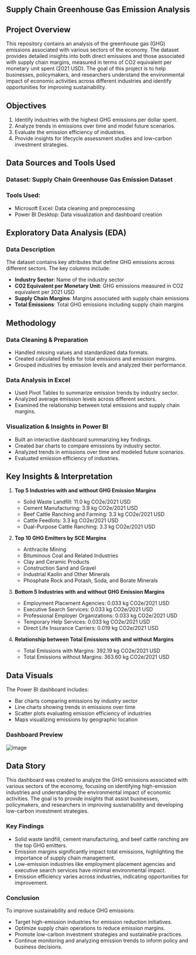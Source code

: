 ## Supply Chain Greenhouse Gas Emission Analysis

## Project Overview

This repository contains an analysis of the greenhouse gas (GHG) emissions associated with various sectors of the economy. The dataset provides detailed insights into both direct emissions and those associated with supply chain margins, measured in terms of CO2 equivalent per monetary unit spent (2021 USD). The goal of this project is to help businesses, policymakers, and researchers understand the environmental impact of economic activities across different industries and identify opportunities for improving sustainability.

## Objectives

1. Identify industries with the highest GHG emissions per dollar spent.
2. Analyze trends in emissions over time and model future scenarios.
3. Evaluate the emission efficiency of industries.
4. Provide insights for lifecycle assessment studies and low-carbon investment strategies.

## Data Sources and Tools Used

### **Dataset:** Supply Chain Greenhouse Gas Emission Dataset

### **Tools Used:**

- Microsoft Excel: Data cleaning and preprocessing
- Power BI Desktop: Data visualization and dashboard creation

## Exploratory Data Analysis (EDA)

### **Data Description**

The dataset contains key attributes that define GHG emissions across different sectors. The key columns include:

- **Industry Sector**: Name of the industry sector
- **CO2 Equivalent per Monetary Unit**: GHG emissions measured in CO2 equivalent per 2021 USD
- **Supply Chain Margins**: Margins associated with supply chain emissions
- **Total Emissions**: Total GHG emissions including supply chain margins

## Methodology

### **Data Cleaning & Preparation**

- Handled missing values and standardized data formats.
- Created calculated fields for total emissions and emission margins.
- Grouped industries by emission levels and analyzed their performance.

### **Data Analysis in Excel**

- Used Pivot Tables to summarize emission trends by industry sector.
- Analyzed average emission levels across different sectors.
- Examined the relationship between total emissions and supply chain margins.

### **Visualization & Insights in Power BI**

- Built an interactive dashboard summarizing key findings.
- Created bar charts to compare emissions by industry sector.
- Analyzed trends in emissions over time and modeled future scenarios.
- Evaluated emission efficiency of industries.

## Key Insights & Interpretation

1. **Top 5 Industries with and without GHG Emission Margins**

   - Solid Waste Landfill: 11.0 kg CO2e/2021 USD
   - Cement Manufacturing: 3.9 kg CO2e/2021 USD
   - Beef Cattle Ranching and Farming: 3.3 kg CO2e/2021 USD
   - Cattle Feedlots: 3.3 kg CO2e/2021 USD
   - Dual-Purpose Cattle Ranching: 3.3 kg CO2e/2021 USD

2. **Top 10 GHG Emitters by SCE Margins**

   - Anthracite Mining
   - Bituminous Coal and Related Industries
   - Clay and Ceramic Products
   - Construction Sand and Gravel
   - Industrial Kaolin and Other Minerals
   - Phosphate Rock and Potash, Soda, and Borate Minerals

3. **Bottom 5 Industries with and without GHG Emission Margins**

   - Employment Placement Agencies: 0.033 kg CO2e/2021 USD
   - Executive Search Services: 0.033 kg CO2e/2021 USD
   - Professional Employer Organizations: 0.033 kg CO2e/2021 USD
   - Temporary Help Services: 0.033 kg CO2e/2021 USD
   - Direct Life Insurance Carriers: 0.019 kg CO2e/2021 USD

4. **Relationship between Total Emissions with and without Margins**

   - Total Emissions with Margins: 392.19 kg CO2e/2021 USD
   - Total Emissions without Margins: 363.60 kg CO2e/2021 USD

## Data Visuals

The Power BI dashboard includes:

- Bar charts comparing emissions by industry sector
- Line charts showing trends in emissions over time
- Scatter plots evaluating emission efficiency of industries
- Maps visualizing emissions by geographic location

### **Dashboard Preview**
![image](https://github.com/user-attachments/assets/bae77cb9-5037-467e-8473-619bac45b91c)

## Data Story

This dashboard was created to analyze the GHG emissions associated with various sectors of the economy, focusing on identifying high-emission industries and understanding the environmental impact of economic activities. The goal is to provide insights that assist businesses, policymakers, and researchers in improving sustainability and developing low-carbon investment strategies.

### **Key Findings**

- Solid waste landfill, cement manufacturing, and beef cattle ranching are the top GHG emitters.
- Emission margins significantly impact total emissions, highlighting the importance of supply chain management.
- Low-emission industries like employment placement agencies and executive search services have minimal environmental impact.
- Emission efficiency varies across industries, indicating opportunities for improvement.

### **Conclusion**

To improve sustainability and reduce GHG emissions:

- Target high-emission industries for emission reduction initiatives.
- Optimize supply chain operations to reduce emission margins.
- Promote low-carbon investment strategies and sustainable practices.
- Continue monitoring and analyzing emission trends to inform policy and business decisions.
